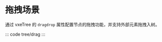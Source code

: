 <script setup>
import drag from 'exam/tree/drag.vue'
</script>

# 拖拽场景
通过 vxeTree 的 `dragdrop` 属性配置节点的拖拽功能，并支持外部元素拖拽入树。

::: code tree/drag
<drag></drag>
:::